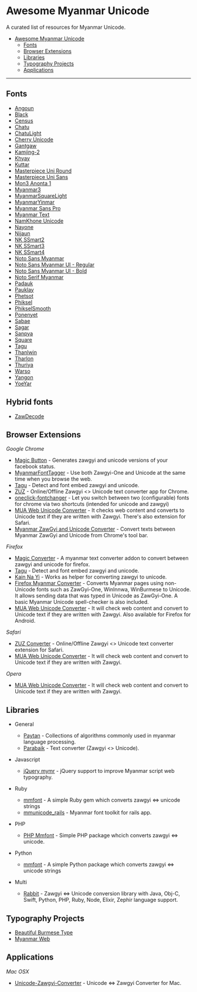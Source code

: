 # Awesome Myanmar Unicode

A curated list of resources for Myanmar Unicode.

- [Awesome Myanmar Unicode](#awesome-myanmar-unicode)
  - [Fonts](#fonts)
  - [Browser Extensions](#browser-extensions)
  - [Libraries](#libraries)
  - [Typography Projects](#typography-projects)
  - [Applications](#applications)

---

## Fonts

- [Angoun](https://github.com/khmertype/Angoun)
- [Black](https://github.com/khmertype/MyanmarBlack)
- [Census](https://www.dropbox.com/s/el88jmvu2mkr28r/mmrCensus.v5.minbe5.ttf?dl=1)
- [Chatu](https://github.com/khmertype/Chatu)
- [ChatuLight](https://github.com/khmertype/ChatuLight)
- [Cherry Unicode](https://www.dropbox.com/s/bmqpcm8iomgom0w/Cherry%20Unicode.ttf?dl=0)
- [Gantgaw](https://github.com/khmertype/Gantgaw)
- [Kamjing-2](https://www.dropbox.com/s/t20u1keu4cme4uc/Kamjing-2.ttf)
- [Khyay](https://github.com/khmertype/Khyay)
- [Kuttar](https://github.com/khmertype/Kuttar)
- [Masterpiece Uni Round](http://prahita.sourceforge.net/files/win8/MasterpieceUniRound.ttf)
- [Masterpiece Uni Sans](http://prahita.sourceforge.net/)
- [Mon3 Anonta 1](http://code.google.com/p/mon2uni/downloads/list)
- [Myanmar3](http://code.google.com/p/myanmar3source/)
- [MyanmarSquareLight](https://github.com/khmertype/MyanmarSquareLight)
- [MyanmarYinmar](https://github.com/khmertype/MyanmarYinmar)
- [Myanmar Sans Pro](http://fonts.gstatic.com/ea/myanmarsanspro/v4/download.zip)
- [Myanmar Text](https://www.microsoft.com/typography/fonts/font.aspx?FMID=2143)
- [NamKhone Unicode](https://www.dropbox.com/s/wdyp2kgkgjxvix0/NamKhoneUnicode.ttf)
- [Nayone](https://github.com/khmertype/Nayone)
- [Nijaun](https://github.com/khmertype/Njaun)
- [NK SSmart2](https://www.dropbox.com/s/gg6nn6yq2wxb2ov/NK%20SSmart2.ttf)
- [NK SSmart3](https://www.dropbox.com/s/lptg4ucrgp94zq8/NK_SSmart3.ttf)
- [NK SSmart4](https://www.dropbox.com/s/uqyo5gi2gelsxfo/NK_SSmart4.ttf)
- [Noto Sans Myanmar](http://www.google.com/get/noto/#/family/noto-sans-mymr)
- [Noto Sans Myanmar UI - Regular](https://noto.googlecode.com/git/fonts/individual/unhinted/NotoSansMyanmarUI-Regular.ttf)
- [Noto Sans Myanmar UI - Bold](https://noto.googlecode.com/git/fonts/individual/unhinted/NotoSansMyanmarUI-Bold.ttf)
- [Noto Serif Myanmar](https://www.google.com/get/noto/#serif-mymr)
- [Padauk](http://scripts.sil.org/cms/scripts/page.php?site_id=nrsi&id=Padauk)
- [Pauklay](https://github.com/khmertype/Pauklay)
- [Phetsot](https://github.com/khmertype/Phetsot)
- [Phiksel](https://github.com/khmertype/Phiksel)
- [PhikselSmooth](https://github.com/khmertype/PhikselSmooth)
- [Ponenyet](https://github.com/khmertype/Ponenyet)
- [Sabae](https://github.com/khmertype/Sabae)
- [Sagar](https://github.com/khmertype/Sagar)
- [Sanpya](https://github.com/khmertype/Sanpya)
- [Square](https://github.com/khmertype/Square)
- [Tagu](https://github.com/khmertype/Tagu)
- [Thanlwin](https://github.com/thanlwinsoft/thanlwinfont/releases)
- [Tharlon](https://code.google.com/p/tharlon-font/)
- [Thuriya](https://github.com/khmertype/Thuriya)
- [Warso](https://github.com/khmertype/Waso)
- [Yangon](http://khnews.info/fonts/Yangon.ttf)
- [YoeYar](http://www.mmunicode.org/news/yoeyarfont)

## Hybrid fonts

- [ZawDecode](http://guides.mmunicode.org/index.php/File:ZawDecode1.1_for_Windows01.ttf)

## Browser Extensions

*Google Chrome*

- [Magic Button](https://chrome.google.com/webstore/detail/magic-button/anonbddkeifgmiekhengieaajehcpdcg) - Generates zawgyi and unicode versions of your facebook status.
- [MyanmarFontTagger](https://chrome.google.com/webstore/detail/myanmarfonttagger/ildjeipiccodnhbpjebhhodledejdeip) - Use both Zawgyi-One and Unicode at the same time when you browse the web.
- [Tagu](https://chrome.google.com/webstore/detail/tagu/ddjpcdpfemhkibhpmgcdbfajdhgpegdk) - Detect and font embed zawgyi and unicode.
- [ZUZ](https://chrome.google.com/webstore/detail/zuz/eaonjjaifdnimemboemfipieiohpfggo) - Online/Offline Zawgyi <> Unicode text converter app for Chrome.
- [oneclick-fontchanger](https://chrome.google.com/webstore/detail/oneclick-fontchanger/lcibcnkknknmafeamdfcjlidodipfffe) - Let you switch between two (configurable) fonts for chrome via  two shortcuts (intended for unicode and zawgyi)
- [MUA Web Unicode Converter](https://chrome.google.com/webstore/detail/mua-web-unicode-converter/jnmdbgnckbbmblkbammnfagdmikchhnp?hl=en) - It checks web content and converts to Unicode text if they are written with Zawgyi. There's also extension for Safari.
- [Myanmar ZawGyi and Unicode Converter](https://chrome.google.com/webstore/detail/myanmar-zawgyi-and-unicod/elnngfdiiddneiinllplklpadfogajck) - Convert texts between Myanmar ZawGyi and Unicode from Chrome's tool bar.

*Firefox*

- [Magic Converter](https://addons.mozilla.org/en-US/firefox/addon/magicconverter/) - A myanmar text converter addon to convert between zawgyi and unicode for firefox.
- [Tagu](https://addons.mozilla.org/en-US/firefox/addon/tagu/) - Detect and font embed zawgyi and unicode.
- [Kain Na Yi](https://addons.mozilla.org/en-US/firefox/addon/kain-na-yi-plug-in/) - Works as helper for converting zawgyi to unicode.
- [Firefox Myanmar Converter](https://github.com/thanlwinsoft/firefoxmyext) - Converts Myanmar pages using non-Unicode fonts such as ZawGyi-One, WinInnwa, WinBurmese to Unicode. It allows sending data that was typed in Unicode as ZawGyi-One. A basic Myanmar Unicode spell-checker is also included.
- [MUA Web Unicode Converter](https://addons.mozilla.org/en-US/firefox/addon/mua-web-unicode-converter/) - It will check web content and convert to Unicode text if they are written with Zawgyi. Also available for Firefox for Android.

*Safari*

- [ZUZ Converter](http://cl.ly/aX6v/download/ZUZ%20Converter.safariextz) - Online/Offline Zawgyi <> Unicode text converter extension for Safari.
- [MUA Web Unicode Converter](http://cl.ly/c26M/download/MUA%20Web%20Unicode%20Converter.safariextz) - It will check web content and convert to Unicode text if they are written with Zawgyi.

*Opera*

- [MUA Web Unicode Converter](https://addons.opera.com/en-gb/extensions/details/mua-web-unicode-converter/) - It will check web content and convert to Unicode text if they are written with Zawgyi.

## Libraries

- General

  - [Paytan](https://github.com/trhura/paytan) - Collections of algorithms commonly used in myanmar language processing.
  - [Parabaik](https://github.com/ngwestar/parabaik) - Text converter (Zawgyi <> Unicode).

- Javascript

  - [jQuery mymr](https://github.com/andjc/jquery.mymr) - jQuery support to
improve Myanmar script web typography.

- Ruby

  - [mmfont](https://github.com/yelinaung/mmfont) - A simple Ruby gem which converts zawgyi <=> unicode strings
  - [mmunicode_rails](https://github.com/dreamingblackcat/mmunicode_rails) - Myanmar font toolkit for rails app.

- PHP

  - [PHP Mmfont](https://github.com/setkyar/mmfont) - Simple PHP package whcich converts zawgyi <=> unicode.

- Python

  - [mmfont](https://github.com/khzaw/mmfont) - A simple Python package which converts zawgyi <=> unicode strings

- Multi

  - [Rabbit](https://github.com/Rabbit-Converter) - Zawgyi <=> Unicode conversion library with Java, Obj-C, Swift, Python, PHP, Ruby, Node, Elixir, Zephir language support.

## Typography Projects

- [Beautiful Burmese Type](https://khzaw.github.io/beautiful-burmese-type/)
- [Myanmar Web](https://github.com/enabling-languages/myanmarweb)

## Applications

*Mac OSX*

- [Unicode-Zawgyi-Converter](https://github.com/saturngod/Unicode-Zawgyi-Converter/releases) - Unicode <=> Zawgyi Converter for Mac.

